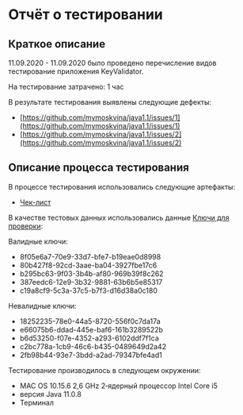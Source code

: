 # Отчёт о тестировании <KeyValidator>

## Краткое описание

11.09.2020 - 11.09.2020 было проведено перечисление видов тестирование приложения KeyValidator.

На тестирование затрачено: 1 час

В результате тестирования выявлены следующие дефекты:
* [https://github.com/mymoskvina/java1.1/issues/1](https://github.com/mymoskvina/java1.1/issues/1)
* [https://github.com/mymoskvina/java1.1/issues/2](https://github.com/mymoskvina/java1.1/issues/2)

## Описание процесса тестирования

В процессе тестирования использовались следующие артефакты:
* [Чек-лист](check_list.md)


В качестве тестовых данных использовались данные [Ключи для проверки](https://github.com/netology-code/javaqa-homeworks/blob/master/intro/user-manual.md ):


Валидные ключи:
* 8f05e6a7-70e9-33d7-bfe7-b19eae0d8998
* 80b427f8-92cd-3aae-ba04-3927fbe17c6
* b295bc63-9f03-3b4b-af80-969b39f8c262
* 387eedc6-12e9-3b32-9881-63b6b5e85317
* c19a8cf9-5c3a-37c5-b7f3-d16d38a0c180

Невалидные ключи:
* 18252235-78e0-44a5-8720-556f0c7da17a
* e66075b6-ddad-445e-baf6-161b3289522b
* b6d53250-f07e-4352-a293-6102ddf7f1ca
* c2bc778a-1cb9-46c6-b435-0489649d2a42
* 2fb98b44-93e7-3bdd-a2ad-79347bfe4ad1

Тестирование производилось в следующем окружении:
* MAC OS 10.15.6 2,6 GHz 2‑ядерный процессор Intel Core i5
* версия Java 11.0.8
* Терминал

